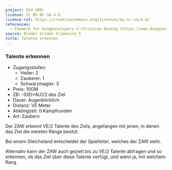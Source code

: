 ```yaml
---
project: DS4 SRD+
license: CC BY-NC-SA 4.0
licence-ref: https://creativecommons.org/licenses/by-nc-sa/4.0/
references: 
  - Fanwerk for Dungeonslayers © Christian Kennig (https://www.dungeonslayers.net/)
source: Bruder Grimms Grimmoire 5
title: Talente erkennen
---
```


### Talente erkennen

- Zugangsstufen:
  - Heiler: 2
  - Zauberer: 1
  - Schwarzmagier: 3
- Preis: 10GM
- ZB: -(GEI+AU)/2 des Ziel
- Dauer: Augenblicklich
- Distanz: VE Meter
- Abklingzeit: 0 Kampfrunden
- Art: Zaubern

Der ZAW erkennt VE/2 Talente des Ziels, angefangen mit jenen, in denen das Ziel die meisten Ränge besitzt.

Bei einem Gleichstand entscheidet der Spielleiter, welches der ZAW sieht.

Alternativ kann der ZAW auch gezielt bis zu VE/2 Talente abfragen und so erkennen, ob das Ziel über diese Talente verfügt, und wenn ja, mit welchem Rang.

